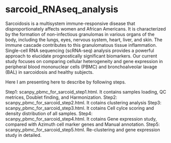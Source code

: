 # sarcoid_RNAseq_analysis

Sarcoidosis is a multisystem immune-responsive disease that disproportionately affects women and African Americans. It is characterized by the formation of non-infectious granulomas in various organs of the body, including the lungs, eyes, nervous system, heart, liver, and skin. The immune cascade contributes to this granulomatous tissue inflammation. Single-cell RNA sequencing (scRNA-seq) analysis provides a powerful approach to elucidate prognostically significant biomarkers. Our current study focuses on comparing cellular heterogeneity and gene expression in peripheral blood mononuclear cells (PBMC) and bronchoalveolar lavage (BAL) in sarcoidosis and healthy subjects. 

Here I am presenting here to describe by following steps. 

Step1: scanpy_pbmc_for_sarcoid_step1.html. It contains samples loading, QC metrices, Doublet finding, and Harmonization. 
Step2: scanpy_pbmc_for_sarcoid_step2.html. It cotains clustering analysis
Step3: scanpy_pbmc_for_sarcoid_step3.html. It cotains Cell cylce scoring and density distribution of all samples. 
Step4: scanpy_pbmc_for_sarcoid_step4.html. It cotains Gene expression study, compared with Azimuth cell marker genes and Manual annotation. 
Step5: scanpy_pbmc_for_sarcoid_step5.html. Re-clustering and gene expression study in detailed. 



